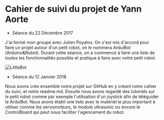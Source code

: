 # Cahier de suivi du projet de Yann Aorte

* Séance du 22 Décembre 2017 

J'ai formé mon groupe avec Julien Poyatos. 
On s'est mis d'accord pour faire un projet autour d'un petit robot, on le nommera ArduiBot (Arduino&Robot). Durant cette séance, on a commencé à faire une liste de toutes les fonctionnalités possible et pratique à faire avec notre petit robot.  

![LittleBot](https://i.ytimg.com/vi/cGWsnjSOA8M/maxresdefault.jpg)  

* Séance du 12 Janvier 2018  

Nous avons crée ensemble notre projet sur GitHub en y créant notre cahier du suivi, et notre readme.md.
Ensuite nous avons regardé des tutoriels sur le petit robot comme par exemple l'utilisation d'un joystick afin de téléguider le ArduiBot. Nous avons établi une liste avec le matériel le plus important à utiliser comme les servomoteurs, le module ultrasonic ou encore le ControlBoard qui peut nous faciliter l'agencement du robot.
